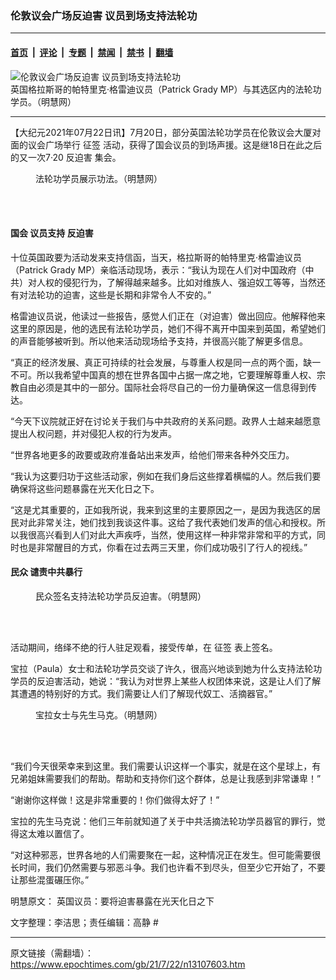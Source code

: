 ### 伦敦议会广场反迫害 议员到场支持法轮功

---

#### [首页](../../../..?n13107603) &nbsp;|&nbsp; [评论](../../../../../epoch-comment?n13107603) &nbsp;|&nbsp; [专题](../../../../../epoch-special?n13107603) &nbsp;|&nbsp; [禁闻](../../../../../epoch-news?n13107603) &nbsp;|&nbsp; [禁书](../../../../../books?n13107603) &nbsp;|&nbsp; [翻墙](https://github.com/gfw-breaker/nogfw/blob/master/README.md?n13107603)


<div><img alt="伦敦议会广场反迫害 议员到场支持法轮功" class="attachment-djy_600_400 size-djy_600_400 wp-post-image" src="https://i.epochtimes.com/assets/uploads/2021/07/id13107660-2021-7-21-london-720-rally_03-600x400.jpeg"/>
<div class="caption">
 英国格拉斯哥的帕特里克‧格雷迪议员（Patrick Grady MP）与其选区内的法轮功学员。（明慧网）
</div></div><hr/><div class="post_content" id="artbody" itemprop="articleBody">
 <!-- article content begin -->
 <p>
  【大纪元2021年07月22日讯】7月20日，部分英国法轮功学员在伦敦议会大厦对面的议会广场举行
  <ok href="https://www.epochtimes.com/gb/tag/%E5%BE%81%E7%AD%BE.html">
   征签
  </ok>
  活动，获得了国会议员的到场声援。这是继18日在此之后的又一次7·20
  <ok href="https://www.epochtimes.com/gb/tag/%E5%8F%8D%E8%BF%AB%E5%AE%B3.html">
   反迫害
  </ok>
  集会。
 </p>
 <figure aria-describedby="caption-attachment-13107643" class="wp-caption aligncenter" id="attachment_13107643" style="width: 600px">
  <ok href="https://i.epochtimes.com/assets/uploads/2021/07/id13107643-2021-7-21-london-720-rally_01.jpeg" target="_blank">
   <img alt="" class="size-large wp-image-13107643" src="https://i.epochtimes.com/assets/uploads/2021/07/id13107643-2021-7-21-london-720-rally_01-600x246.jpeg"/>
  </ok>
  <br/><figcaption class="wp-caption-text" id="caption-attachment-13107643">
   法轮功学员展示功法。（明慧网）
  </figcaption><br/>
 </figure><br/>
 <h4>
  <b>
   国会
   <ok href="https://www.epochtimes.com/gb/tag/%E8%AE%AE%E5%91%98%E6%94%AF%E6%8C%81.html">
    议员支持
   </ok>
   <ok href="https://www.epochtimes.com/gb/tag/%E5%8F%8D%E8%BF%AB%E5%AE%B3.html">
    反迫害
   </ok>
  </b>
 </h4>
 <p>
  十位英国政要为活动发来支持信函，当天，格拉斯哥的帕特里克‧格雷迪议员（Patrick Grady MP）亲临活动现场，表示：“我认为现在人们对中国政府（中共）对人权的侵犯行为，了解得越来越多。比如对维族人、强迫奴工等等，当然还有对法轮功的迫害，这些是长期和非常令人不安的。”
 </p>
 <p>
  格雷迪议员说，他读过一些报告，感觉人们正在（对迫害）做出回应。他解释他来这里的原因是，他的选民有法轮功学员，她们不得不离开中国来到英国，希望她们的声音能够被听到。所以他来活动现场给予支持，并很高兴能了解更多信息。
 </p>
 <p>
  “真正的经济发展、真正可持续的社会发展，与尊重人权是同一点的两个面，缺一不可。所以我希望中国真的想在世界各国中占据一席之地，它要理解尊重人权、宗教自由必须是其中的一部分。国际社会将尽自己的一份力量确保这一信息得到传达。
 </p>
 <p>
  “今天下议院就正好在讨论关于我们与中共政府的关系问题。政界人士越来越愿意提出人权问题，并对侵犯人权的行为发声。
 </p>
 <p>
  “世界各地更多的政要或政府准备站出来发声，给他们带来各种外交压力。
 </p>
 <p>
  “我认为这要归功于这些活动家，例如在我们身后这些撑着横幅的人。然后我们要确保将这些问题暴露在光天化日之下。
 </p>
 <p>
  “这是尤其重要的，正如我所说，我来到这里的主要原因之一，是因为我选区的居民对此非常关注，她们找到我谈这件事。这给了我代表她们发声的信心和授权。所以我很高兴看到人们对此大声疾呼，当然，使用这样一种非常非常和平的方式，同时也是非常醒目的方式，你看在过去两三天里，你们成功吸引了行人的视线。”
 </p>
 <h4>
  <b>
   民众
   <ok href="https://www.epochtimes.com/gb/tag/%E8%B0%B4%E8%B4%A3%E4%B8%AD%E5%85%B1%E6%9A%B4%E8%A1%8C.html">
    谴责中共暴行
   </ok>
  </b>
 </h4>
 <figure aria-describedby="caption-attachment-13107688" class="wp-caption aligncenter" id="attachment_13107688" style="width: 600px">
  <ok href="https://i.epochtimes.com/assets/uploads/2021/07/id13107688-2021-7-21-london-720-rally_04.jpeg" target="_blank">
   <img alt="" class="size-large wp-image-13107688" src="https://i.epochtimes.com/assets/uploads/2021/07/id13107688-2021-7-21-london-720-rally_04-600x430.jpeg"/>
  </ok>
  <br/><figcaption class="wp-caption-text" id="caption-attachment-13107688">
   民众签名支持法轮功学员反迫害。（明慧网）
  </figcaption><br/>
 </figure><br/>
 <p>
  活动期间，络绎不绝的行人驻足观看，接受传单，在
  <ok href="https://www.epochtimes.com/gb/tag/%E5%BE%81%E7%AD%BE.html">
   征签
  </ok>
  表上签名。
 </p>
 <p>
  宝拉（Paula）女士和法轮功学员交谈了许久，很高兴地谈到她为什么支持法轮功学员的反迫害活动，她说：“我认为对世界上某些人权团体来说，这是让人们了解其遭遇的特别好的方式。我们需要让人们了解现代奴工、活摘器官。”
 </p>
 <figure aria-describedby="caption-attachment-13107687" class="wp-caption aligncenter" id="attachment_13107687" style="width: 600px">
  <ok href="https://i.epochtimes.com/assets/uploads/2021/07/id13107687-2021-7-21-london-720-rally_07.jpeg" target="_blank">
   <img alt="" class="size-large wp-image-13107687" src="https://i.epochtimes.com/assets/uploads/2021/07/id13107687-2021-7-21-london-720-rally_07-600x450.jpeg"/>
  </ok>
  <br/><figcaption class="wp-caption-text" id="caption-attachment-13107687">
   宝拉女士与先生马克。（明慧网）
  </figcaption><br/>
 </figure><br/>
 <p>
  “我们今天很荣幸来到这里。我们需要认识这样一个事实，就是在这个星球上，有兄弟姐妹需要我们的帮助。帮助和支持你们这个群体，总是让我感到非常谦卑！”
 </p>
 <p>
  “谢谢你这样做！这是非常重要的！你们做得太好了！”
 </p>
 <p>
  宝拉的先生马克说：他们三年前就知道了关于中共活摘法轮功学员器官的罪行，觉得这太难以置信了。
 </p>
 <p>
  “对这种邪恶，世界各地的人们需要聚在一起，这种情况正在发生。但可能需要很长时间，我们仍然需要与邪恶斗争。我们也许看不到尽头，但至少它开始了，不要让那些混蛋碾压你。”
 </p>
 <p>
  明慧原文：
  <ok href="http://big5.minghui.org/mh/articles/2021/7/22/%E8%8B%B1%E5%9C%8B%E8%AD%B0%E5%93%A1-%E8%A6%81%E5%B0%87%E8%BF%AB%E5%AE%B3%E6%9A%B4%E9%9C%B2%E5%9C%A8%E5%85%89%E5%A4%A9%E5%8C%96%E6%97%A5%E4%B9%8B%E4%B8%8B-428545.html">
   英国议员：要将迫害暴露在光天化日之下
  </ok>
 </p>
 <p>
  文字整理：李洁思；责任编辑：高静 #
 </p>
 <!-- article content end -->
 <div id="below_article_ad">
 </div>
</div>


---

原文链接（需翻墙）：https://www.epochtimes.com/gb/21/7/22/n13107603.htm